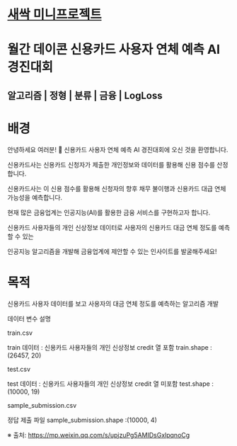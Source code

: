 # [새싹 미니프로젝트](https://dacon.io/competitions/official/235713/data)

# 월간 데이콘 신용카드 사용자 연체 예측 AI 경진대회
## 알고리즘 | 정형 | 분류 | 금융 | LogLoss

# 배경
안녕하세요 여러분! 🙌 신용카드 사용자 연체 예측 AI 경진대회에 오신 것을 환영합니다. 

신용카드사는 신용카드 신청자가 제출한 개인정보와 데이터를 활용해 신용 점수를 산정합니다. 

신용카드사는 이 신용 점수를 활용해 신청자의 향후 채무 불이행과 신용카드 대급 연체 가능성을 예측합니다. 

현재 많은 금융업계는 인공지능(AI)를 활용한 금융 서비스를 구현하고자 합니다. 



신용카드 사용자들의 개인 신상정보 데이터로 사용자의 신용카드 대금 연체 정도를 예측할 수 있는 

인공지능 알고리즘을 개발해 금융업계에 제안할 수 있는 인사이트를 발굴해주세요!


# 목적
신용카드 사용자 데이터를 보고 사용자의 대금 연체 정도를 예측하는 알고리즘 개발 

데이터 변수 설명


train.csv

train 데이터 : 신용카드 사용자들의 개인 신상정보
credit 열 포함
train.shape : (26457, 20)


test.csv

test 데이터 : 신용카드 사용자들의 개인 신상정보
credit 열 미포함
test.shape : (10000, 19)


sample_submission.csv

정답 제출 파일
sample_submission.shape :(10000, 4)




※ 출처:  https://mp.weixin.qq.com/s/upjzuPg5AMIDsGxlpqnoCg
